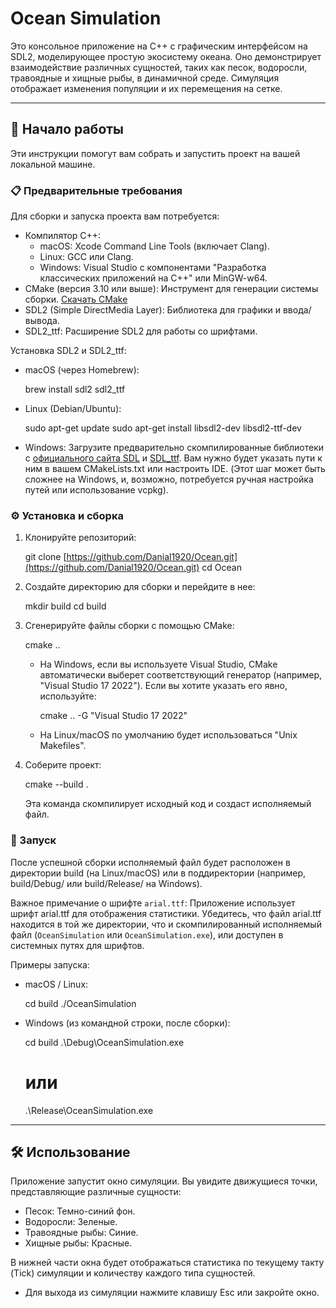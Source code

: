 # Ocean Simulation

Это консольное приложение на C++ с графическим интерфейсом на SDL2, моделирующее простую экосистему океана. Оно демонстрирует взаимодействие различных сущностей, таких как песок, водоросли, травоядные и хищные рыбы, в динамичной среде. Симуляция отображает изменения популяции и их перемещения на сетке.

---

## 🚀 Начало работы

Эти инструкции помогут вам собрать и запустить проект на вашей локальной машине.

### 📋 Предварительные требования

Для сборки и запуска проекта вам потребуется:

* Компилятор C++:
    * macOS: Xcode Command Line Tools (включает Clang).
    * Linux: GCC или Clang.
    * Windows: Visual Studio с компонентами "Разработка классических приложений на C++" или MinGW-w64.
* CMake (версия 3.10 или выше): Инструмент для генерации системы сборки. [Скачать CMake](https://cmake.org/download/)
* SDL2 (Simple DirectMedia Layer): Библиотека для графики и ввода/вывода.
* SDL2_ttf: Расширение SDL2 для работы со шрифтами.

Установка SDL2 и SDL2_ttf:

* macOS (через Homebrew):
   
    brew install sdl2 sdl2_ttf
    
* Linux (Debian/Ubuntu):
   
    sudo apt-get update
    sudo apt-get install libsdl2-dev libsdl2-ttf-dev
    
* Windows:
    Загрузите предварительно скомпилированные библиотеки с [официального сайта SDL](https://www.libsdl.org/download-2.0.php) и [SDL_ttf](https://www.libsdl.org/projects/SDL_ttf/). Вам нужно будет указать пути к ним в вашем CMakeLists.txt или настроить IDE. (Этот шаг может быть сложнее на Windows, и, возможно, потребуется ручная настройка путей или использование vcpkg).

### ⚙️ Установка и сборка

1.  Клонируйте репозиторий:
   
    git clone [https://github.com/Danial1920/Ocean.git](https://github.com/Danial1920/Ocean.git)
    cd Ocean
    
2.  Создайте директорию для сборки и перейдите в нее:
   
    mkdir build
    cd build
    
3.  Сгенерируйте файлы сборки с помощью CMake:
   
    cmake ..
    
    * На Windows, если вы используете Visual Studio, CMake автоматически выберет соответствующий генератор (например, "Visual Studio 17 2022"). Если вы хотите указать его явно, используйте:
       
        cmake .. -G "Visual Studio 17 2022"
        
    * На Linux/macOS по умолчанию будет использоваться "Unix Makefiles".

4.  Соберите проект:
   
    cmake --build .
    
    Эта команда скомпилирует исходный код и создаст исполняемый файл.

### 🏃 Запуск

После успешной сборки исполняемый файл будет расположен в директории build (на Linux/macOS) или в поддиректории (например, build/Debug/ или build/Release/ на Windows).

Важное примечание о шрифте `arial.ttf`:
Приложение использует шрифт arial.ttf для отображения статистики. Убедитесь, что файл arial.ttf находится в той же директории, что и скомпилированный исполняемый файл (`OceanSimulation` или `OceanSimulation.exe`), или доступен в системных путях для шрифтов.

Примеры запуска:

* macOS / Linux:
   
    cd build
    ./OceanSimulation
    
* Windows (из командной строки, после сборки):
   
    cd build
    .\Debug\OceanSimulation.exe
    # или
    .\Release\OceanSimulation.exe
    
---

## 🛠️ Использование

Приложение запустит окно симуляции. Вы увидите движущиеся точки, представляющие различные сущности:
* Песок: Темно-синий фон.
* Водоросли: Зеленые.
* Травоядные рыбы: Синие.
* Хищные рыбы: Красные.

В нижней части окна будет отображаться статистика по текущему такту (Tick) симуляции и количеству каждого типа сущностей.

* Для выхода из симуляции нажмите клавишу Esc или закройте окно.
